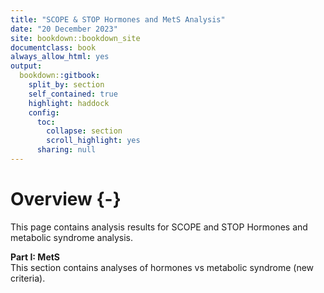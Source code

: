 ```yaml
---  
title: "SCOPE & STOP Hormones and MetS Analysis"
date: "20 December 2023"
site: bookdown::bookdown_site
documentclass: book
always_allow_html: yes
output:
  bookdown::gitbook:
    split_by: section
    self_contained: true
    highlight: haddock
    config:
      toc:
        collapse: section
        scroll_highlight: yes
      sharing: null
---
```






# Overview {-}
This page contains analysis results for SCOPE and STOP Hormones and metabolic syndrome analysis.


<b>Part I: MetS</b><br />
This section contains analyses of hormones vs metabolic syndrome (new criteria).<br />




